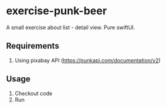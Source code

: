 # exercise-punk-beer

A small exercise about list - detail view.
Pure swiftUI.

## Requirements

1. Using pixabay API (https://punkapi.com/documentation/v2)

## Usage

1. Checkout code
2. Run

